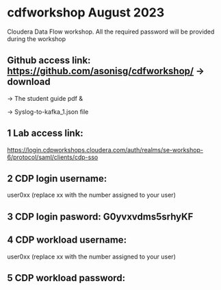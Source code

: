 # cdfworkshop August 2023

Cloudera Data Flow workshop. All the required password will be provided during the workshop

## Github access link: https://github.com/asonisg/cdfworkshop/ -> download 
-> The student guide pdf & 

-> Syslog-to-kafka_1.json file

## 1 Lab access link: 
https://login.cdpworkshops.cloudera.com/auth/realms/se-workshop-6/protocol/saml/clients/cdp-sso

## 2 CDP login username: 
user0xx (replace xx with the number assigned to your user)

## 3 CDP login pasword: G0yvxvdms5srhyKF

## 4 CDP workload username: 
user0xx (replace xx with the number assigned to your user)

## 5 CDP workload password: 
